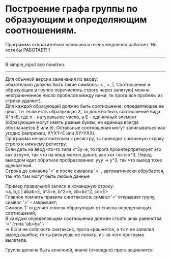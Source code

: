  # Построение графа группы по образующим и определяющим соотношениям.
 Программа отвратительно написана и очень медленно работает. Но хотя бы РАБОТАЕТ!!!
 ***
 В simple_input всё понятно.  
 ***
 Для обычной версии замечания по вводу:  
обязательно должны быть такие символы: < , >, |. Соотношения и образующие в группе перечислять строго через запятую( можно неограниченное число пробелов между ними, тк прога все пробелы из строки удаляет).  
Для каждой образующей должно быть соотношение, определяющее ее цикл, т.е. если есть образующая X, то должно быть соотношение вида X^n=Е, где n - натуральное число, а Е - единичный элемент (образующие могут иметь разные буквы, но единица всегда обозначается Е или е). 
Остальные соотношения могут записываться как угодно (например, XYXY=E или XY=YXX).  
Программа нечувствительна к регистру, тк приводит считанную строку строго к нижнему регистру.  
Если дать на ввод что-то типа x^3y=e, то прога проинтерпретирует это как xxxy=e, так что на ввод можно давать как xxx так и x^3. Перед выводом идет обратное пробразование: yyy -> y^3, так что вывод тоже адекватный.  
Строка до символа '<' и после символа '>' , автоматически обрубается, так что там могут быть любые данные  

Пример правильной записи в командную строку:  
<a, b,c | abab=E, a^3=e, b^2=e, cb=bc^2, cc=E>  
Главное помнить правила синттаксиса: символ '<' открывает групу, символ '>' - закрывает;  
Символ '|' отделяет список образующих от списка определяющих соотношений;  
В каждом определяющем соотношении должен стоять знак равенства '=' (типа 'ab=ba' )  
=> Если не соблюсти синтаксис, прога крашнется, а тк я не запилил вывод ошибок, то ты рискуешь не понять, из-за чего програма вылетела. 

Группа должна быть конечной, иначе (очевидно) прога зациклится
